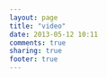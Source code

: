 ```yaml
---
layout: page
title: "video"
date: 2013-05-12 10:11
comments: true
sharing: true
footer: true
---
```

